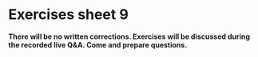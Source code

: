 # Exercises sheet 9

**There will be no written corrections. Exercises will be discussed during the recorded live Q&A. Come and prepare questions.**

